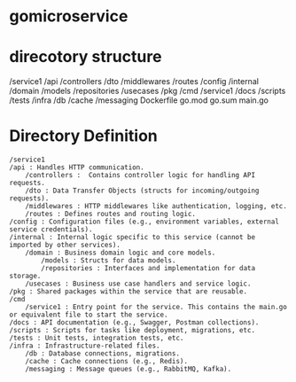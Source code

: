 # gomicroservice

# direcotory structure 
/service1
    /api
        /controllers
        /dto
        /middlewares
        /routes
    /config
    /internal
        /domain
            /models
            /repositories
        /usecases
    /pkg
    /cmd
        /service1
    /docs
    /scripts
    /tests
    /infra
        /db
        /cache
        /messaging
    Dockerfile
    go.mod
    go.sum
    main.go
# Directory Definition
    /service1
    /api : Handles HTTP communication.
        /controllers :  Contains controller logic for handling API requests.
        /dto : Data Transfer Objects (structs for incoming/outgoing requests).
        /middlewares : HTTP middlewares like authentication, logging, etc.
        /routes : Defines routes and routing logic.
    /config : Configuration files (e.g., environment variables, external service credentials).
    /internal : Internal logic specific to this service (cannot be imported by other services).
        /domain : Business domain logic and core models.
            /models : Structs for data models.
            /repositories : Interfaces and implementation for data storage.
        /usecases : Business use case handlers and service logic.
    /pkg : Shared packages within the service that are reusable.
    /cmd
        /service1 : Entry point for the service. This contains the main.go or equivalent file to start the service.
    /docs : API documentation (e.g., Swagger, Postman collections).
    /scripts : Scripts for tasks like deployment, migrations, etc.
    /tests : Unit tests, integration tests, etc.
    /infra : Infrastructure-related files.
        /db : Database connections, migrations.
        /cache : Cache connections (e.g., Redis).
        /messaging : Message queues (e.g., RabbitMQ, Kafka).
